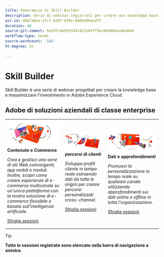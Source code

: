 ```yaml
---
title: Panoramica di Skill Builder
description: Serie di webinar registrati per creare una knowledge base e massimizzare l'investimento in Adobe Experience Cloud.
exl-id: 48b7a0ea-2fcf-4387-8f9e-0405d59acd7f
duration: 48
source-git-commit: 9a297cda953d4414131657f9ac84580aea0eabeb
workflow-type: tm+mt
source-wordcount: '141'
ht-degree: 2%

---
```


# Skill Builder

Skill Builder è una serie di webinar progettati per creare la knowledge base e massimizzare l’investimento in Adobe Experience Cloud.

## Adobe di soluzioni aziendali di classe enterprise

<table>
<tr>
  <td>
    <img alt="Contenuti e Commerce" src="assets/commerce.png" />
    <div>
      <strong>Contenuto e Commerce</strong>
    </div>
    <p>
    <em>Crea e gestisci una serie di siti Web coinvolgenti, app mobili e moduli. Inoltre, scopri come creare esperienze di e-commerce multicanale su un'unica piattaforma con la nostra soluzione di e-commerce flessibile e basata sull'intelligenza artificiale.</em>
    <p>
    <a href="https://experienceleague.adobe.com/docs/events/skill-builder-recordings/content-and-commerce/overview.html?lang=it" class="spectrum-Button spectrum-Button--outline spectrum-Button--primary spectrum-Button--sizeM">
      <span class="spectrum-Button-label has-no-wrap has-text-weight-bold">Sfoglia sessioni</span>
    </a>
  </td>
  <td>
    <img alt="Percorsi di clienti" src="assets/customer-journey.png" />
    <div>
      <strong>percorsi di clienti</strong>
    </div>
    <p>
    <em>Sviluppa profili cliente in tempo reale estraendo dati da tutte le origini per creare percorsi personalizzati cross-channel.</em>
    <p>
    <a href="https://experienceleague.adobe.com/docs/events/skill-builder-recordings/customer-journeys/overview.html?lang=it" class="spectrum-Button spectrum-Button--outline spectrum-Button--primary spectrum-Button--sizeM">
      <span class="spectrum-Button-label has-no-wrap has-text-weight-bold">Sfoglia sessioni</span>
    </a>
  </td>
  <td>
    <img alt="Dati e informazioni" src="assets/data-insights.png" />
    <div>
      <strong>Dati e approfondimenti</strong>
    </div>
    <p>
    <em>Promuovi la personalizzazione in tempo reale su qualsiasi canale utilizzando approfondimenti sui dati online e offline in tutta l'organizzazione.</em>
    <p>
    <a href="https://experienceleague.adobe.com/docs/events/skill-builder-recordings/data-and-insights/overview.html?lang=it" class="spectrum-Button spectrum-Button--outline spectrum-Button--primary spectrum-Button--sizeM">
      <span class="spectrum-Button-label has-no-wrap has-text-weight-bold">Sfoglia sessioni</span>
    </a>
  </td>  
</tr>
</table>

>[!TIP]
>
>**Tutte le sessioni registrate sono elencate nella barra di navigazione a sinistra**.
